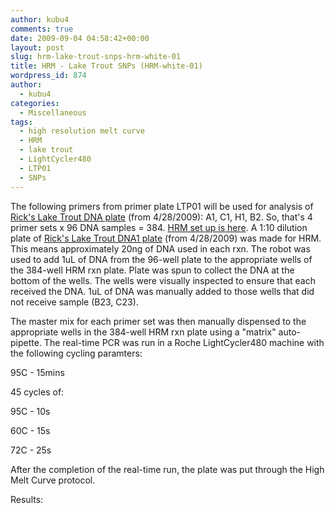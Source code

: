 ```yaml
---
author: kubu4
comments: true
date: 2009-09-04 04:58:42+00:00
layout: post
slug: hrm-lake-trout-snps-hrm-white-01
title: HRM - Lake Trout SNPs (HRM-white-01)
wordpress_id: 874
author:
  - kubu4
categories:
  - Miscellaneous
tags:
  - high resolution melt curve
  - HRM
  - lake trout
  - LightCycler480
  - LTP01
  - SNPs
---
```


The following primers from primer plate LTP01 will be used for analysis of [Rick's Lake Trout DNA plate](http://eagle.fish.washington.edu/Arabidopsis/Lake%20Trout%20DNA1%20Plate%2020090428.jpg) (from 4/28/2009): A1, C1, H1, B2. So, that's 4 primer sets x 96 DNA samples = 384. [HRM set up is here](http://eagle.fish.washington.edu/Arabidopsis/Notebook%20Workup%20Files/20090904-01.jpg). A 1:10 dilution plate of [Rick's Lake Trout DNA1 plate](http://eagle.fish.washington.edu/Arabidopsis/Lake%20Trout%20DNA1%20Plate%2020090428.jpg) (from 4/28/2009) was made for HRM. This means approximately 20ng of DNA used in each rxn. The robot was used to add 1uL of DNA from the 96-well plate to the appropriate wells of the 384-well HRM rxn plate. Plate was spun to collect the DNA at the bottom of the wells. The wells were visually inspected to ensure that each received the DNA. 1uL of DNA was manually added to those wells that did not receive sample (B23, C23).

The master mix for each primer set was then manually dispensed to the appropriate wells in the 384-well HRM rxn plate using a "matrix" auto-pipette. The real-time PCR was run in a Roche LightCycler480 machine with the following cycling paramters:

95C - 15mins

45 cycles of:

95C - 10s

60C - 15s

72C - 25s

After the completion of the real-time run, the plate was put through the High Melt Curve protocol.

Results:
